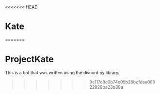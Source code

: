 <<<<<<< HEAD
# Kate
=======
# ProjectKate
This is a bot that was written using the discord.py library.
>>>>>>> 9e117c8e0b74c05b26bdfdae08922929ba23b88a
